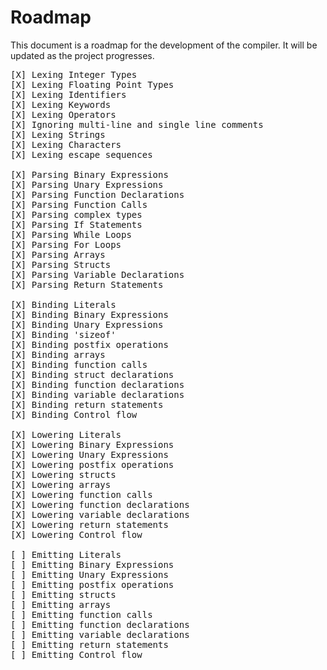 # Roadmap

This document is a roadmap for the development of the compiler. It will be updated as the project progresses.
<pre>
[X] Lexing Integer Types
[X] Lexing Floating Point Types
[X] Lexing Identifiers
[X] Lexing Keywords
[X] Lexing Operators
[X] Ignoring multi-line and single line comments
[X] Lexing Strings
[X] Lexing Characters
[X] Lexing escape sequences

[X] Parsing Binary Expressions
[X] Parsing Unary Expressions
[X] Parsing Function Declarations
[X] Parsing Function Calls
[X] Parsing complex types
[X] Parsing If Statements
[X] Parsing While Loops
[X] Parsing For Loops
[X] Parsing Arrays
[X] Parsing Structs
[X] Parsing Variable Declarations
[X] Parsing Return Statements

[X] Binding Literals
[X] Binding Binary Expressions
[X] Binding Unary Expressions
[X] Binding 'sizeof'
[X] Binding postfix operations
[X] Binding arrays
[X] Binding function calls
[X] Binding struct declarations
[X] Binding function declarations
[X] Binding variable declarations
[X] Binding return statements
[X] Binding Control flow

[X] Lowering Literals
[X] Lowering Binary Expressions
[X] Lowering Unary Expressions
[X] Lowering postfix operations
[X] Lowering structs
[X] Lowering arrays
[X] Lowering function calls
[X] Lowering function declarations
[X] Lowering variable declarations
[X] Lowering return statements
[X] Lowering Control flow

[ ] Emitting Literals
[ ] Emitting Binary Expressions
[ ] Emitting Unary Expressions
[ ] Emitting postfix operations
[ ] Emitting structs
[ ] Emitting arrays
[ ] Emitting function calls
[ ] Emitting function declarations
[ ] Emitting variable declarations
[ ] Emitting return statements
[ ] Emitting Control flow
</pre>